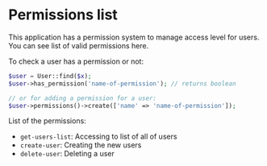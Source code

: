 # Permissions list
This application has a permission system to manage access level for users.
You can see list of valid permissions here.

To check a user has a permission or not:

```php
$user = User::find($x);
$user->has_permission('name-of-permission'); // returns boolean

// or for adding a permission for a user:
$user->permissions()->create(['name' => 'name-of-permission']);
```

List of the permissions:

- `get-users-list`: Accessing to list of all of users
- `create-user`: Creating the new users
- `delete-user`: Deleting a user

